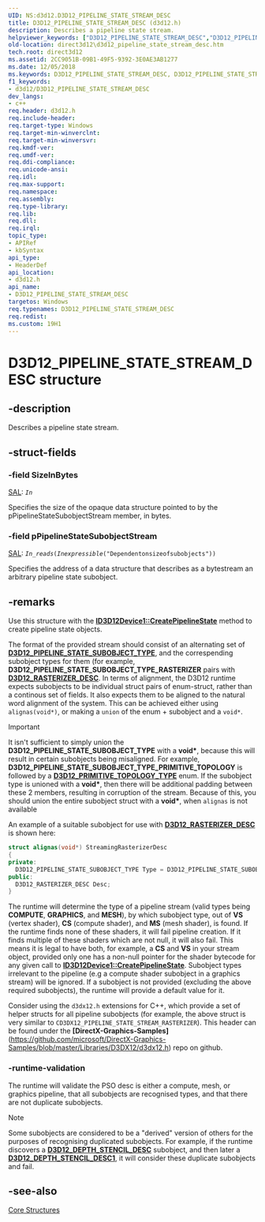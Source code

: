```yaml
---
UID: NS:d3d12.D3D12_PIPELINE_STATE_STREAM_DESC
title: D3D12_PIPELINE_STATE_STREAM_DESC (d3d12.h)
description: Describes a pipeline state stream.
helpviewer_keywords: ["D3D12_PIPELINE_STATE_STREAM_DESC","D3D12_PIPELINE_STATE_STREAM_DESC structure","d3d12/D3D12_PIPELINE_STATE_STREAM_DESC","direct3d12.d3d12_pipeline_state_stream_desc"]
old-location: direct3d12\d3d12_pipeline_state_stream_desc.htm
tech.root: direct3d12
ms.assetid: 2CC9051B-09B1-49F5-9392-3E0AE3AB1277
ms.date: 12/05/2018
ms.keywords: D3D12_PIPELINE_STATE_STREAM_DESC, D3D12_PIPELINE_STATE_STREAM_DESC structure, d3d12/D3D12_PIPELINE_STATE_STREAM_DESC, direct3d12.d3d12_pipeline_state_stream_desc
f1_keywords:
- d3d12/D3D12_PIPELINE_STATE_STREAM_DESC
dev_langs:
- c++
req.header: d3d12.h
req.include-header: 
req.target-type: Windows
req.target-min-winverclnt: 
req.target-min-winversvr: 
req.kmdf-ver: 
req.umdf-ver: 
req.ddi-compliance: 
req.unicode-ansi: 
req.idl: 
req.max-support: 
req.namespace: 
req.assembly: 
req.type-library: 
req.lib: 
req.dll: 
req.irql: 
topic_type:
- APIRef
- kbSyntax
api_type:
- HeaderDef
api_location:
- d3d12.h
api_name:
- D3D12_PIPELINE_STATE_STREAM_DESC
targetos: Windows
req.typenames: D3D12_PIPELINE_STATE_STREAM_DESC
req.redist: 
ms.custom: 19H1
---
```


# D3D12_PIPELINE_STATE_STREAM_DESC structure


## -description


Describes a pipeline state stream.


## -struct-fields




### -field SizeInBytes

<a href="/cpp/code-quality/annotating-function-parameters-and-return-values">SAL</a>: <code>_In_</code>

Specifies the size of the opaque data structure pointed to by the pPipelineStateSubobjectStream member, in bytes.


### -field pPipelineStateSubobjectStream

<a href="/cpp/code-quality/annotating-function-parameters-and-return-values">SAL</a>: <code>_In_reads_(_Inexpressible_("Dependentonsizeofsubobjects"))</code>

Specifies the address of a data structure that describes as a bytestream an arbitrary pipeline state subobject.


## -remarks



Use this structure with the **[ID3D12Device1::CreatePipelineState](/windows/win32/api/d3d12/nf-d3d12-id3d12device2-createpipelinestate)** method to create pipeline state objects. 

The format of the provided stream should consist of an alternating set of **[D3D12_PIPELINE_STATE_SUBOBJECT_TYPE](/windows/win32/api/d3d12/ne-d3d12-d3d12_pipeline_state_subobject_type)**, and the correspending subobject types for them (for example, **D3D12_PIPELINE_STATE_SUBOBJECT_TYPE_RASTERIZER** pairs with **[D3D12_RASTERIZER_DESC](/windows/win32/api/d3d12/ns-d3d12-d3d12_rasterizer_desc)**. In terms of alignment, the D3D12 runtime expects subobjects to be individual struct pairs of enum-struct, rather than a continous set of fields. It also expects them to be aligned to the natural word alignment of the system. This can be achieved either using `alignas(void*)`, or making a `union` of the enum + subobject and a `void*`. 

> [!IMPORTANT]
> It isn't sufficient to simply union the **D3D12_PIPELINE_STATE_SUBOBJECT_TYPE** with a **void\***, because this will result in certain subobjects being misaligned.
> For example, **D3D12_PIPELINE_STATE_SUBOBJECT_TYPE_PRIMITIVE_TOPOLOGY** is followed by a **[D3D12_PRIMITIVE_TOPOLOGY_TYPE](/windows/win32/api/d3d12/ne-d3d12-d3d12_primitive_topology_type)** enum. If the subobject type is unioned with a **void\***, then there will be additional padding between these 2 members, resulting in corruption of the stream.
> Because of this, you should union the entire subobject struct with a **void\***, when `alignas` is not available

An example of a suitable subobject for use with **[D3D12_RASTERIZER_DESC](/windows/win32/api/d3d12/ns-d3d12-d3d12_rasterizer_desc)** is shown here:

```cpp
struct alignas(void*) StreamingRasterizerDesc
{
private:
  D3D12_PIPELINE_STATE_SUBOBJECT_TYPE Type = D3D12_PIPELINE_STATE_SUBOBJECT_TYPE_RASTERIZER;
public:
  D3D12_RASTERIZER_DESC Desc;
}
```

The runtime will determine the type of a pipeline stream (valid types being **COMPUTE**, **GRAPHICS**, and **MESH**), by which subobject type, out of **VS** (vertex shader), **CS** (compute shader), and **MS** (mesh shader), is found. If the runtime finds none of these shaders, it will fail pipeline creation. If it finds multiple of these shaders which are not null, it will also fail. This means it is legal to have both, for example, a **CS** and **VS** in your stream object, provided only one has a non-null pointer for the shader bytecode for any given call to **[ID3D12Device1::CreatePipelineState](/windows/win32/api/d3d12/nf-d3d12-id3d12device2-createpipelinestate)**.
Subobject types irrelevant to the pipeline (e.g a compute shader subobject in a graphics stream) will be ignored.
If a subobject is not provided (excluding the above required subobjects), the runtime will provide a default value for it.

Consider using the `d3dx12.h` extensions for C++, which provide a set of helper structs for all pipeline subobjects (for example, the above struct is very similar to `CD3DX12_PIPELINE_STATE_STREAM_RASTERIZER`). This header can be found under the **[DirectX-Graphics-Samples]**(https://github.com/microsoft/DirectX-Graphics-Samples/blob/master/Libraries/D3DX12/d3dx12.h) repo on github.

### -runtime-validation

The runtime will validate the PSO desc is either a compute, mesh, or graphics pipeline, that all subobjects are recognised types, and that there are not duplicate subobjects.

> [!NOTE]
> Some subobjects are considered to be a "derived" version of others for the purposes of recognising duplicated subobjects. For example, if the runtime discovers a **[D3D12_DEPTH_STENCIL_DESC](windows/win32/api/d3d12/ns-d3d12-d3d12_depth_stencil_desc)** subobject, and then later a **[D3D12_DEPTH_STENCIL_DESC1](windows/win32/api/d3d12/ns-d3d12-d3d12_depth_stencil_desc1)**, it will consider these duplicate subobjects and fail. 


## -see-also




<a href="/windows/win32/direct3d12/direct3d-12-structures">Core Structures</a>
 

 
